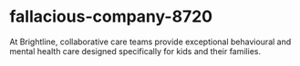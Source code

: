 # fallacious-company-8720

At Brightline, collaborative care teams provide exceptional behavioural
and mental health care designed specifically for kids and their families.
